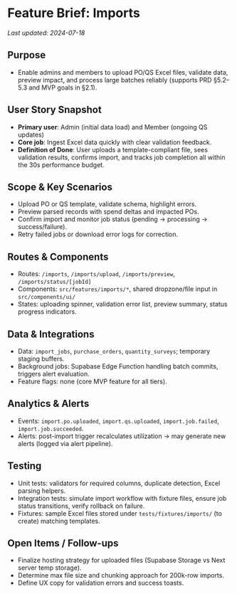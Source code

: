 # Feature Brief: Imports

_Last updated: 2024-07-18_

## Purpose

- Enable admins and members to upload PO/QS Excel files, validate data, preview impact, and process large batches reliably (supports PRD §5.2–5.3 and MVP goals in §2.1).

## User Story Snapshot

- **Primary user**: Admin (initial data load) and Member (ongoing QS updates)
- **Core job**: Ingest Excel data quickly with clear validation feedback.
- **Definition of Done**: User uploads a template-compliant file, sees validation results, confirms import, and tracks job completion all within the 30s performance budget.

## Scope & Key Scenarios

- Upload PO or QS template, validate schema, highlight errors.
- Preview parsed records with spend deltas and impacted POs.
- Confirm import and monitor job status (pending → processing → success/failure).
- Retry failed jobs or download error logs for correction.

## Routes & Components

- Routes: `/imports`, `/imports/upload`, `/imports/preview`, `/imports/status/[jobId]`
- Components: `src/features/imports/*`, shared dropzone/file input in `src/components/ui/`
- States: uploading spinner, validation error list, preview summary, status progress indicators.

## Data & Integrations

- Data: `import_jobs`, `purchase_orders`, `quantity_surveys`; temporary staging buffers.
- Background jobs: Supabase Edge Function handling batch commits, triggers alert evaluation.
- Feature flags: none (core MVP feature for all tiers).

## Analytics & Alerts

- Events: `import.po.uploaded`, `import.qs.uploaded`, `import.job.failed`, `import.job.succeeded`.
- Alerts: post-import trigger recalculates utilization → may generate new alerts (logged via alert pipeline).

## Testing

- Unit tests: validators for required columns, duplicate detection, Excel parsing helpers.
- Integration tests: simulate import workflow with fixture files, ensure job status transitions, verify rollback on failure.
- Fixtures: sample Excel files stored under `tests/fixtures/imports/` (to create) matching templates.

## Open Items / Follow-ups

- Finalize hosting strategy for uploaded files (Supabase Storage vs Next server temp storage).
- Determine max file size and chunking approach for 200k-row imports.
- Define UX copy for validation errors and success toasts.
